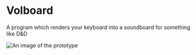 # Volboard
A program which renders your keyboard into a soundboard for something like D&amp;D

![An image of the prototype](https://i.imgur.com/cjAzZBo.png)

